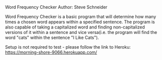 Word Frequency Checker
Author: Steve Schneider


Word Frequency Checker is a basic program that will determine how many times a chosen word appears within a specified sentence. The program is also capable of taking a capitalized word and finding non-capitalized versions of it within a sentence and vice versa(i.e. the program will find the word "cats" within the sentence "I Like Cats").

Setup is not required to test - please follow the link to Heroku: https://morning-shore-9066.herokuapp.com/
